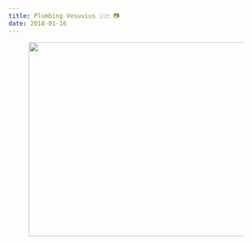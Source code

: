 ```yaml
---
title: Plumbing Vesuvius 🇮🇹 📷
date: 2018-01-16
---
```


<center><figure class="kg-card kg-image-card"><img src="https://joshnicholas.com/content/images/2020/07/91PlumbingVesuvius------.jpg" class="kg-image" alt loading="lazy" width="576" height="384"></figure></center>